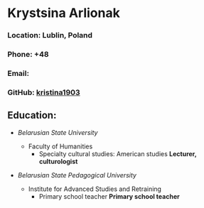 # Krystsina Arlionak #

### Location: Lublin, Poland ###
### Phone: +48 ###
### Email: ###
### GitHub: [kristina1903](https://github.com/kristina1903) ###


## Education: ##
* *Belarusian State University*
    + Faculty of Humanities
        - Specialty cultural studies: American studies
**Lecturer, culturologist**

* *Belarusian State Pedagogical University*
    + Institute for Advanced Studies and Retraining
        - Primary school teacher
**Primary school teacher**

